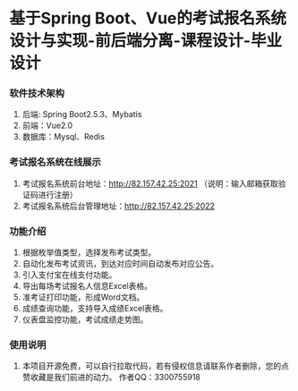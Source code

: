 # 基于Spring Boot、Vue的考试报名系统设计与实现-前后端分离-课程设计-毕业设计

### 软件技术架构
1. 后端: Spring Boot2.5.3、Mybatis
2. 前端：Vue2.0
3. 数据库：Mysql、Redis

### 考试报名系统在线展示
1. 考试报名系统前台地址：http://82.157.42.25:2021 （说明：输入邮箱获取验证码进行注册）
2. 考试报名系统后台管理地址：http://82.157.42.25:2022

### 功能介绍
1. 根据枚举值类型，选择发布考试类型。
2. 自动化发布考试资讯，到达对应时间自动发布对应公告。
3. 引入支付宝在线支付功能。
4. 导出每场考试报名人信息Excel表格。
5. 准考证打印功能，形成Word文档。
6. 成绩查询功能，支持导入成绩Excel表格。
7. 仪表盘监控功能，考试成绩走势图。

### 使用说明
1. 本项目开源免费，可以自行拉取代码，若有侵权信息请联系作者删除，您的点赞收藏是我们前进的动力。  作者QQ：3300755918


